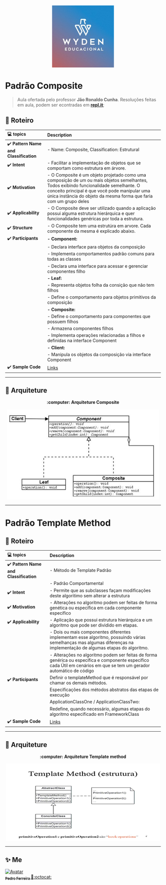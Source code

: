 <p align="center">
  <img alt="Wyden" src="https://github.com/PF-Henrique/Programacao-Avancada/blob/master/.docs/0.jpg" width="200px"/>
<p>


# Padrão Composite

> Aula ofertada pelo professor **Jão Ronaldo Cunha**. Resoluções feitas em aula, podem ser econtradas em **[repl.it](https://repl.it/@JoaoRonaldo/)**;  

## :memo: **Roteiro**

<div align="center">

|     :computer: topics                                   |     Description    |
|      :---                                               |      :---         |
| :heavy_check_mark: **Pattern Name and Classification**  | - Name: Composite, Classification: Estrutural|
| :heavy_check_mark: **Intent**                           |- Facilitar a implementação de objetos que se comportam como estrutura em  árvore.  |
| :heavy_check_mark: **Motivation**                       |- O Composite é um objeto projetado como uma composição de um ou mais objetos semelhantes, Todos exibindo funcionalidade semelhante. O conceito principal é que você pode manipular uma única instância do objeto da mesma forma que faria com um grupo deles|
| :heavy_check_mark: **Applicability**                    | - O Composite deve ser utilizado quando a aplicação possui alguma estrutura hierárquica e quer funcionalidades genéricas por toda a estrutura.|
| :heavy_check_mark: **Structure**                        | - O Composite tem uma estrutúra em arvore. Cada componente da mesma é explicado abaixo. |
|:heavy_check_mark:   **Participants**                     |**- Component:**
||- Declara interface para objetos da composição 
||- Implementa comportamentos padrão comuns para todas as classes 
||- Declara uma interface para acessar e gerenciar componentes filho|
||**- Leaf:**
||- Representa objetos folha da consição que não tem filhos
||- Define o comportamento para objetos primitivos da composição
||**- Composite:**
||- Define o comportamento para componentes que possuem filhos
||- Armazena componentes filhos
||- Implementa operações relacionadas a filhos e definidas na interface Component
||**- Client:**
||- Manipula os objetos da composição via interface Component
|:heavy_check_mark: **Sample Code**                     |[Links](https://github.com/PF-Henrique/Programacao-Avancada/tree/master/Composite)|
</div>

---

## :movie_camera: **Arquiteture**

<p align="center"><b> :computer: Arquiteture Composite </b>

<p align="center">
  <kbd><img alt="Dino Game" src="https://github.com/PF-Henrique/Programacao-Avancada/blob/master/.docs/composite.jpg"/></kbd>
<p>

---

 # Padrão Template Method

## :memo: **Roteiro**

<div align="center">

|     :computer: topics                                   |     Description    |
|      :---                                               |      :---         |
| :heavy_check_mark: **Pattern Name and Classification**  | - Método de Template Padrão
||- Padrão Comportamental|
| :heavy_check_mark: **Intent**                           |- Permite que as subclasses façam modificações deste algoritimo sem alterar a estrutura  |
| :heavy_check_mark: **Motivation**                       |- Alterações no algoritmo podem ser feitas de forma genética ou específica em cada componente específico|
| :heavy_check_mark: **Applicability**                    | - Aplicação que possui estrutura hierárquica e um algoritmo que pode ser dividido em etapas.
|| - Dois ou mais componentes diferentes implementam esse algoritmo, possuindo várias semelhanças mas algumas diferenças na implementação de algumas etapas do algoritmo.
|| - Alterações no algoritmo podem ser feitas de forma genérica ou específica e componente específico cada Útil em cenários em que se tem um gerador automático de código|
|:heavy_check_mark:   **Participants**                     |Definir o templateMethod que é responsável por chamar os demais métodos.
||Especificações dos métodos abstratos das etapas de execução
||ApplicationClassOne / ApplicationClassTwo:
||Redefine, quando necessário, algumas etapas do algoritmo especificado em FrameworkClass
|:heavy_check_mark: **Sample Code**                     |[Links](https://github.com/PF-Henrique/Programacao-Avancada/tree/master/TemplateMethod)|
</div>

---

## :movie_camera: **Arquiteture**

<p align="center"><b> :computer: Arquiteture Template method </b>

<p align="center">
  <kbd><img alt="Dino Game" src="https://github.com/PF-Henrique/Programacao-Avancada/blob/master/.docs/Template%2BMethod%2B(estrutura).jpg" width= "500px;" height= "250px;" /></kbd>
<p>

---
 
## ✨ Me

<a href="https:https://github.com/PF-Henrique/">
  <img src="https://avatars1.githubusercontent.com/u/48561196?s=460&u=5b39cdc8c6d447868ca0caac900f1ee7a1793962&v=4" width= "50px;" height= "50px;" alt="Avatar"/>
  <br />
 <sub>
  <b>
    Pedro Ferreira
  </b>
</sub>
</a> 
<a href="<a href="https:https://github.com/PF-Henrique/" title="ProductHunt">🚀:octocat:</a>
<br />
